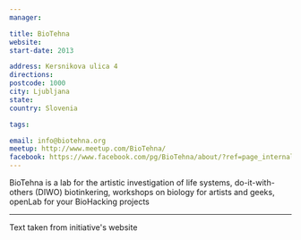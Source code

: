 ```yaml
---
manager:

title: BioTehna
website:
start-date: 2013

address: Kersnikova ulica 4
directions:
postcode: 1000
city: Ljubljana
state:
country: Slovenia

tags:

email: info@biotehna.org
meetup: http://www.meetup.com/BioTehna/
facebook: https://www.facebook.com/pg/BioTehna/about/?ref=page_internal
---
```

BioTehna is a lab for the artistic investigation of life systems, do-it-with-others (DIWO) biotinkering, workshops on biology for artists and geeks, openLab for your BioHacking projects

---
Text taken from initiative's website
